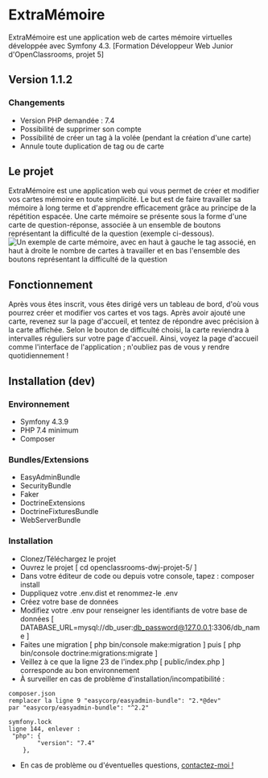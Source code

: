 # ExtraMémoire 

ExtraMémoire est une application web de cartes mémoire virtuelles développée avec Symfony 4.3. 
[Formation Développeur Web Junior d'OpenClassrooms, projet 5]

## Version 1.1.2

### Changements
* Version PHP demandée : 7.4
* Possibilité de supprimer son compte
* Possibilité de créer un tag à la volée (pendant la création d'une carte)
* Annule toute duplication de tag ou de carte

## Le projet

ExtraMémoire est une application web qui vous permet de créer et modifier vos cartes mémoire en toute simplicité.
Le but est de faire travailler sa mémoire à long terme et d'apprendre efficacement grâce au principe de la répétition espacée. 
Une carte mémoire se présente sous la forme d'une carte de question-réponse, associée à un ensemble de boutons représentant la difficulté de la question (exemple ci-dessous).
![Un exemple de carte mémoire, avec en haut à gauche le tag associé, en haut à droite le nombre de cartes à travailler et en bas l'ensemble des boutons représentant la difficulté de la question](https://extramemoire.pablobuisson.fr/img/flashcard-exemple.png)

## Fonctionnement 

Après vous êtes inscrit, vous êtes dirigé vers un tableau de bord, d'où vous pourrez créer et modifier vos cartes et vos tags. Après avoir ajouté une carte, revenez sur la page d'accueil, et tentez de répondre avec précision à la carte affichée. Selon le bouton de difficulté choisi, la carte reviendra à intervalles réguliers sur votre page d'accueil. 
Ainsi, voyez la page d'accueil comme l'interface de l'application ; n'oubliez pas de vous y rendre quotidiennement !

## Installation (dev)

### Environnement
* Symfony 4.3.9
* PHP 7.4 minimum
* Composer

### Bundles/Extensions
* EasyAdminBundle
* SecurityBundle
* Faker
* DoctrineExtensions
* DoctrineFixturesBundle
* WebServerBundle

### Installation
* Clonez/Téléchargez le projet
* Ouvrez le projet [ cd openclassrooms-dwj-projet-5/ ]
* Dans votre éditeur de code ou depuis votre console, tapez : composer install
* Duppliquez votre .env.dist et renommez-le .env
* Créez votre base de données
* Modifiez votre .env pour renseigner les identifiants de votre base de données [ DATABASE_URL=mysql://db_user:db_password@127.0.0.1:3306/db_name ]
* Faites une migration [ php bin/console make:migration ] puis [ php bin/console doctrine:migrations:migrate ]
* Veillez à ce que la ligne 23 de l'index.php [ public/index.php ] corresponde au bon environnement
* À surveiller en cas de problème d'installation/incompatibilité : 
```
composer.json
remplacer la ligne 9 "easycorp/easyadmin-bundle": "2.*@dev"
par "easycorp/easyadmin-bundle": "^2.2"

symfony.lock
ligne 144, enlever :
 "php": {
        "version": "7.4"
    },
``` 
* En cas de problème ou d'éventuelles questions, [contactez-moi !](mailto:pablo.buisson@gmail.com)